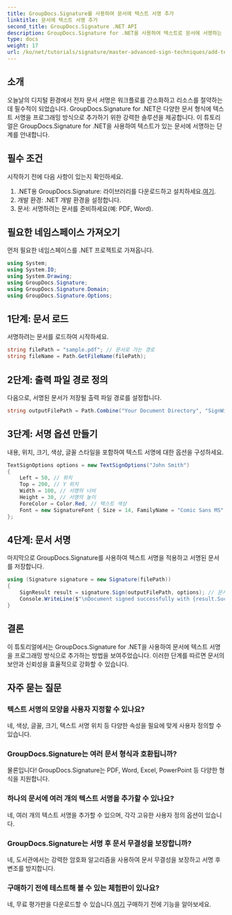 ```yaml
---
title: GroupDocs.Signature를 사용하여 문서에 텍스트 서명 추가
linktitle: 문서에 텍스트 서명 추가
second_title: GroupDocs.Signature .NET API
description: GroupDocs.Signature for .NET을 사용하여 텍스트로 문서에 서명하는 방법을 알아보세요. 프로그래밍 방식으로 텍스트 서명을 추가하는 단계별 가이드.
type: docs
weight: 17
url: /ko/net/tutorials/signature/master-advanced-sign-techniques/add-text-signatures-to-documents/
---
```

## 소개

오늘날의 디지털 환경에서 전자 문서 서명은 워크플로를 간소화하고 리소스를 절약하는 데 필수적이 되었습니다. GroupDocs.Signature for .NET은 다양한 문서 형식에 텍스트 서명을 프로그래밍 방식으로 추가하기 위한 강력한 솔루션을 제공합니다. 이 튜토리얼은 GroupDocs.Signature for .NET을 사용하여 텍스트가 있는 문서에 서명하는 단계를 안내합니다.

## 필수 조건

시작하기 전에 다음 사항이 있는지 확인하세요.

1.  .NET용 GroupDocs.Signature: 라이브러리를 다운로드하고 설치하세요.[여기](https://releases.groupdocs.com/signature/net/).
2. 개발 환경: .NET 개발 환경을 설정합니다.
3. 문서: 서명하려는 문서를 준비하세요(예: PDF, Word).

## 필요한 네임스페이스 가져오기

먼저 필요한 네임스페이스를 .NET 프로젝트로 가져옵니다.

```csharp
using System;
using System.IO;
using System.Drawing;
using GroupDocs.Signature;
using GroupDocs.Signature.Domain;
using GroupDocs.Signature.Options;
```

## 1단계: 문서 로드

서명하려는 문서를 로드하여 시작하세요.

```csharp
string filePath = "sample.pdf"; // 문서로 가는 경로
string fileName = Path.GetFileName(filePath);
```

## 2단계: 출력 파일 경로 정의

다음으로, 서명된 문서가 저장될 출력 파일 경로를 설정합니다.

```csharp
string outputFilePath = Path.Combine("Your Document Directory", "SignWithText", fileName);
```

## 3단계: 서명 옵션 만들기

내용, 위치, 크기, 색상, 글꼴 스타일을 포함하여 텍스트 서명에 대한 옵션을 구성하세요.

```csharp
TextSignOptions options = new TextSignOptions("John Smith")
{
    Left = 50, // 위치
    Top = 200, // Y 위치
    Width = 100, // 서명의 너비
    Height = 30, // 서명의 높이
    ForeColor = Color.Red, // 텍스트 색상
    Font = new SignatureFont { Size = 14, FamilyName = "Comic Sans MS" } // 글꼴 설정
};
```

## 4단계: 문서 서명

마지막으로 GroupDocs.Signature를 사용하여 텍스트 서명을 적용하고 서명된 문서를 저장합니다.

```csharp
using (Signature signature = new Signature(filePath))
{
    SignResult result = signature.Sign(outputFilePath, options); // 문서에 서명하다
    Console.WriteLine($"\nDocument signed successfully with {result.Succeeded.Count} signature(s).\nFile saved at {outputFilePath}.");
}
```

## 결론

이 튜토리얼에서는 GroupDocs.Signature for .NET을 사용하여 문서에 텍스트 서명을 프로그래밍 방식으로 추가하는 방법을 보여주었습니다. 이러한 단계를 따르면 문서의 보안과 신뢰성을 효율적으로 강화할 수 있습니다.

## 자주 묻는 질문

### 텍스트 서명의 모양을 사용자 지정할 수 있나요?
네, 색상, 글꼴, 크기, 텍스트 서명 위치 등 다양한 속성을 필요에 맞게 사용자 정의할 수 있습니다.

### GroupDocs.Signature는 여러 문서 형식과 호환됩니까?
물론입니다! GroupDocs.Signature는 PDF, Word, Excel, PowerPoint 등 다양한 형식을 지원합니다.

### 하나의 문서에 여러 개의 텍스트 서명을 추가할 수 있나요?
네, 여러 개의 텍스트 서명을 추가할 수 있으며, 각각 고유한 사용자 정의 옵션이 있습니다.

### GroupDocs.Signature는 서명 후 문서 무결성을 보장합니까?
네, 도서관에서는 강력한 암호화 알고리즘을 사용하여 문서 무결성을 보장하고 서명 후 변조를 방지합니다.

### 구매하기 전에 테스트해 볼 수 있는 체험판이 있나요?
 네, 무료 평가판을 다운로드할 수 있습니다.[여기](https://releases.groupdocs.com/) 구매하기 전에 기능을 알아보세요.